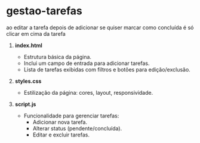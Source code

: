 # gestao-tarefas

ao editar a tarefa depois de adicionar se quiser marcar como concluída é só clicar em cima da tarefa
1. **index.html**
   - Estrutura básica da página.
   - Inclui um campo de entrada para adicionar tarefas.
   - Lista de tarefas exibidas com filtros e botões para edição/exclusão.

2. **styles.css**
   - Estilização da página: cores, layout, responsividade.

3. **script.js**
   - Funcionalidade para gerenciar tarefas:
     - Adicionar nova tarefa.
     - Alterar status (pendente/concluída).
     - Editar e excluir tarefas.